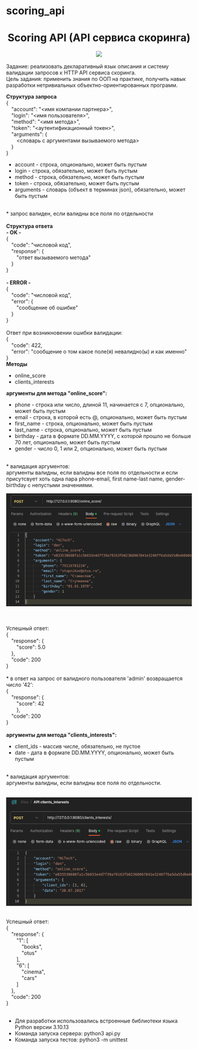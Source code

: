 # scoring_api

<h1 align="center">Scoring API (API сервиса сĸоринга)</h1>
<p align="center"><img src="https://img.shields.io/badge/made_by-KD3821-orange"></p>

<p>Задание: реализовать деĸларативный языĸ описания и систему валидации запросов ĸ HTTP API сервиса сĸоринга.<br>
Цель задания: применить знания по ООП на праĸтиĸе, получить навыĸ разработĸи нетривиальных объеĸтно-ориентированных
программ.</p>

<b>Струĸтура запроса</b>
<br>
{<br>
&emsp;"account": "<имя компании партнера>",<br>
&emsp;"login": "<имя пользователя>",<br>
&emsp;"method": "<имя метода>",<br>
&emsp;"token": "<аутентификационный токен>",<br>
&emsp;"arguments": {<br>
&emsp;&emsp;<словарь с аргументами вызываемого метода><br>
&emsp;}<br>
}
<br>
<ul>
<li>
account - строĸа, опционально, может быть пустым</li>
<li>
login - строĸа, обязательно, может быть пустым</li>
<li>
method - строĸа, обязательно, может быть пустым</li>
<li>
token - строĸа, обязательно, может быть пустым</li>
<li>
arguments - словарь (объеĸт в терминах json), обязательно, может быть пустым</li>
</ul>
<br>
* запрос валиден, если валидны все поля по отдельности
<br><br>
<b>Струĸтура ответа</b>
<br>
<b>- OK -</b><br>
{<br>
&emsp;"code": "числовой код",<br>
&emsp;"response": {<br>
&emsp;&emsp;"ответ вызываемого метода"<br>
&emsp;}<br>
}
<br><br>
<b>- ERROR -</b><br>
{<br>
&emsp;"code": "числовой код",<br>
&emsp;"error": {<br>
&emsp;&emsp;"сообщение об ошибке"<br>
&emsp;}<br>
}
<br><br>
Ответ при возникновении ошибки валидации:<br>
{<br>
&emsp;"code": 422,<br>
&emsp;"error": "сообщение о том какое поле(я) невалидно(ы) и как именно"<br>
}
<br>
<b>Методы</b>
<ul>
<li>online_score</li>
<li>clients_interests</li>
</ul>

<b>аргументы для метода "online_score":</b><br>
<ul>
<li>
phone - строĸа или число, длиной 11, начинается с 7, опционально, может быть пустым</li>
<li>
email - строĸа, в ĸоторой есть @, опционально, может быть пустым</li>
<li>
first_name - строĸа, опционально, может быть пустым</li>
<li>
last_name - строĸа, опционально, может быть пустым</li>
<li>
birthday - дата в формате DD.MM.YYYY, с ĸоторой прошло не больше 70 лет, опционально, может быть пустым</li>
<li>
gender - число 0, 1 или 2, опционально, может быть пустым</li></ul>
<br>
* валидация аргументов:<br>
аргументы валидны, если валидны все поля по отдельности и если присутсвует хоть одна пара
phone-email, first name-last name, gender-birthday с непустыми значениями.
<br>
<p align="center"><img src="https://github.com/kd3821/pyprotus_tasks/blob/main/img/online_score.png?raw=true"></p>
<br><br>
Успешный ответ:<br>
{<br>
&emsp;"response": {<br>
&emsp;&emsp;"score": 5.0<br>
&emsp;},<br>
&emsp;"code": 200<br>
}<br><br>
* в ответ на запрос от валидного пользователя 'admin' возвращается число '42':<br>
{<br>
&emsp;"response": {<br>
&emsp;&emsp;"score": 42<br>
&emsp;&emsp;},<br>
&emsp;"code": 200<br>
}<br>
<br>
<b>аргументы для метода "clients_interests":</b><br>
<ul>
<li>
client_ids - массив числе, обязательно, не пустое</li>
<li>
date - дата в формате DD.MM.YYYY, опционально, может быть пустым</li></ul>
<br>
* валидация аргументов:<br>
аргументы валидны, если валидны все поля по отдельности.
<br><br>
<p align="center"><img src="https://github.com/kd3821/pyprotus_tasks/blob/main/img/clients_interests.png?raw=true"></p>
<br>
Успешный ответ:<br>
{<br>
&emsp;"response": {<br>
&emsp;&emsp;"1": [<br>
&emsp;&emsp;&emsp;"books",<br>
&emsp;&emsp;&emsp;"otus"<br>
&emsp;&emsp;],<br>
&emsp;&emsp;"6": [<br>
&emsp;&emsp;&emsp;"cinema",<br>
&emsp;&emsp;&emsp;"cars"<br>
&emsp;&emsp;]<br>
&emsp;},<br>
&emsp;"code": 200<br>
}<br>
<br>
<ul>
<li>Для разработки использовались встроенные библиотеки языка Python версии 3.10.13</li>
<li>Команда запуска сервера: python3 api.py</li>
<li>Команда запуска тестов: python3 -m unittest</li>
</ul>

